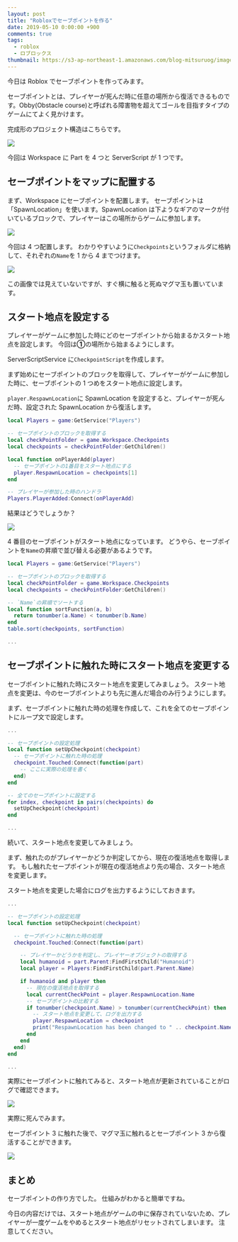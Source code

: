 ```yaml
---
layout: post
title: "Robloxでセーブポイントを作る"
date: 2019-05-10 0:00:00 +900
comments: true
tags:
  - roblox
  - ロブロックス
thumbnail: https://s3-ap-northeast-1.amazonaws.com/blog-mitsuruog/images/2019/roblox-save-point-logo.png
---
```


今日は Roblox でセーブポイントを作ってみます。

セーブポイントとは、プレイヤーが死んだ時に任意の場所から復活できるものです。Obby(Obstacle course)と呼ばれる障害物を超えてゴールを目指すタイプのゲームにてよく見かけます。

完成形のプロジェクト構造はこちらです。

![](https://s3-ap-northeast-1.amazonaws.com/blog-mitsuruog/images/2019/roblox-save-point1.png)

今回は Workspace に Part を 4 つと ServerScript が 1 つです。

## セーブポイントをマップに配置する

まず、Workspace にセーブポイントを配置します。
セーブポイントは「SpawnLocation」を使います。SpawnLocation は下ようなギアのマークが付いているブロックで、プレイヤーはこの場所からゲームに参加します。

![](https://s3-ap-northeast-1.amazonaws.com/blog-mitsuruog/images/2019/roblox-save-point2.png)

今回は 4 つ配置します。
わかりやすいように`Checkpoints`というフォルダに格納して、それぞれの`Name`を 1 から 4 までつけます。

![](https://s3-ap-northeast-1.amazonaws.com/blog-mitsuruog/images/2019/roblox-save-point3.png)

この画像では見えていないですが、すぐ横に触ると死ぬマグマ玉も置いています。

## スタート地点を設定する

プレイヤーがゲームに参加した時にどのセーブポイントから始まるかスタート地点を設定します。
今回は**①**の場所から始まるようにします。

ServerScriptService に`CheckpointScript`を作成します。

まず始めにセーブポイントのブロックを取得して、プレイヤーがゲームに参加した時に、セーブポイントの 1 つめをスタート地点に設定します。

`player.RespawnLocation`に SpawnLocation を設定すると、プレイヤーが死んだ時、設定された SpawnLocation から復活します。

```lua
local Players = game:GetService("Players")

-- セーブポイントのブロックを取得する
local checkPointFolder = game.Workspace.Checkpoints
local checkpoints = checkPointFolder:GetChildren()

local function onPlayerAdd(player)
  -- セーブポイントの1番目をスタート地点にする
  player.RespawnLocation = checkpoints[1]
end

-- プレイヤーが参加した時のハンドラ
Players.PlayerAdded:Connect(onPlayerAdd)
```

結果はどうでしょうか？

![](https://s3-ap-northeast-1.amazonaws.com/blog-mitsuruog/images/2019/roblox-save-point4.gif)

4 番目のセーブポイントがスタート地点になっています。
どうやら、セーブポイントを`Name`の昇順で並び替える必要があるようです。

```lua
local Players = game:GetService("Players")

-- セーブポイントのブロックを取得する
local checkPointFolder = game.Workspace.Checkpoints
local checkpoints = checkPointFolder:GetChildren()

-- `Name`の昇順でソートする
local function sortFunction(a, b)
  return tonumber(a.Name) < tonumber(b.Name)
end
table.sort(checkpoints, sortFunction)

...
```

## セーブポイントに触れた時にスタート地点を変更する

セーブポイントに触れた時にスタート地点を変更してみましょう。
スタート地点を変更は、今のセーブポイントよりも先に進んだ場合のみ行うようにします。

まず、セーブポイントに触れた時の処理を作成して、これを全てのセーブポイントにループ文で設定します。

```lua
...

-- セーブポイントの設定処理
local function setUpCheckpoint(checkpoint)
  -- セーブポイントに触れた時の処理
  checkpoint.Touched:Connect(function(part)
    -- ここに実際の処理を書く
  end)
end

-- 全てのセーブポイントに設定する
for index, checkpoint in pairs(checkpoints) do
  setUpCheckpoint(checkpoint)
end

...
```

続いて、スタート地点を変更してみましょう。

まず、触れたのがプレイヤーかどうか判定してから、現在の復活地点を取得します。
もし触れたセープポイントが現在の復活地点より先の場合、スタート地点を変更します。

スタート地点を変更した場合にログを出力するようにしておきます。

```lua
...

-- セーブポイントの設定処理
local function setUpCheckpoint(checkpoint)

  -- セーブポイントに触れた時の処理
  checkpoint.Touched:Connect(function(part)

    -- プレイヤーかどうかを判定し、プレイヤーオブジェクトの取得する
    local humanoid = part.Parent:FindFirstChild("Humanoid")
    local player = Players:FindFirstChild(part.Parent.Name)

    if humanoid and player then
      -- 現在の復活地点を取得する
      local currentCheckPoint = player.RespawnLocation.Name
      -- セーブポイントの比較する
      if tonumber(checkpoint.Name) > tonumber(currentCheckPoint) then
        -- スタート地点を変更して、ログを出力する
        player.RespawnLocation = checkpoint
        print("RespawnLocation has been changed to " .. checkpoint.Name)
      end
    end
  end)
end

...
```

実際にセーブポイントに触れてみると、スタート地点が更新されていることがログで確認できます。

![](https://s3-ap-northeast-1.amazonaws.com/blog-mitsuruog/images/2019/roblox-save-point5.gif)

実際に死んでみます。

セーブポイント 3 に触れた後で、マグマ玉に触れるとセーブポイント 3 から復活することができます。

![](https://s3-ap-northeast-1.amazonaws.com/blog-mitsuruog/images/2019/roblox-save-point6.gif)

## まとめ

セーブポイントの作り方でした。
仕組みがわかると簡単ですね。

今日の内容だけでは、スタート地点がゲームの中に保存されていないため、プレイヤーが一度ゲームをやめるとスタート地点がリセットされてしまいます。
注意してください。
